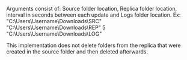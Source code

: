 Arguments consist of: Source folder location, Replica folder location, interval in seconds between each update and Logs folder location.
Ex: "C:\Users\Username\Downloads\SRC" "C:\Users\Username\Downloads\REP" 5 "C:\Users\Username\Downloads\LOG"

This implementation does not delete folders from the replica that were created in the source folder and then deleted afterwards.
